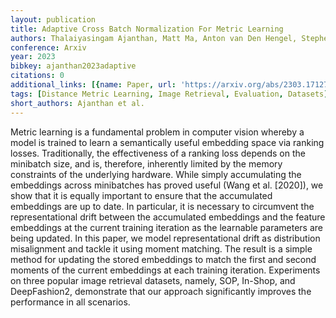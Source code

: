 ```yaml
---
layout: publication
title: Adaptive Cross Batch Normalization For Metric Learning
authors: Thalaiyasingam Ajanthan, Matt Ma, Anton van Den Hengel, Stephen Gould
conference: Arxiv
year: 2023
bibkey: ajanthan2023adaptive
citations: 0
additional_links: [{name: Paper, url: 'https://arxiv.org/abs/2303.17127'}]
tags: [Distance Metric Learning, Image Retrieval, Evaluation, Datasets]
short_authors: Ajanthan et al.
---
```

Metric learning is a fundamental problem in computer vision whereby a model
is trained to learn a semantically useful embedding space via ranking losses.
Traditionally, the effectiveness of a ranking loss depends on the minibatch
size, and is, therefore, inherently limited by the memory constraints of the
underlying hardware. While simply accumulating the embeddings across
minibatches has proved useful (Wang et al. [2020]), we show that it is equally
important to ensure that the accumulated embeddings are up to date. In
particular, it is necessary to circumvent the representational drift between
the accumulated embeddings and the feature embeddings at the current training
iteration as the learnable parameters are being updated. In this paper, we
model representational drift as distribution misalignment and tackle it using
moment matching. The result is a simple method for updating the stored
embeddings to match the first and second moments of the current embeddings at
each training iteration. Experiments on three popular image retrieval datasets,
namely, SOP, In-Shop, and DeepFashion2, demonstrate that our approach
significantly improves the performance in all scenarios.